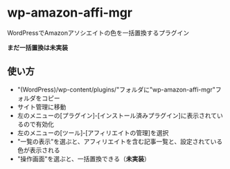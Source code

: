 wp-amazon-affi-mgr
==================

WordPressでAmazonアソシエイトの色を一括置換するプラグイン

**まだ一括置換は未実装**

## 使い方
 - "(WordPress)/wp-content/plugins/"フォルダに"wp-amazon-affi-mgr"フォルダをコピー
 - サイト管理に移動
 - 左のメニューの[プラグイン]-[インストール済みプラグイン]に表示されているので有効化
 - 左のメニューの[ツール]-[アフィリエイトの管理]を選択
 - "一覧の表示"を選ぶと、アフィリエイトを含む記事一覧と、設定されている色が表示される
 - "操作画面"を選ぶと、一括置換できる（**未実装**）